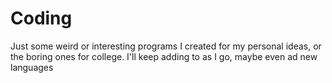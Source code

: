 # Coding
Just some weird or interesting programs I created for my personal ideas, or the boring ones for college.
I'll keep adding to as I go, maybe even ad new languages
